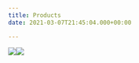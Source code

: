 ```yaml
---
title: Products
date: 2021-03-07T21:45:04.000+00:00

---
```

![](https://res.cloudinary.com/dga2uruon/image/upload/v1615157171/CleanShot_2021-03-07_at_22.45.03_2x_fy0jls.png)![](https://res.cloudinary.com/dga2uruon/image/upload/v1615150506/weed_shtpvl.png)